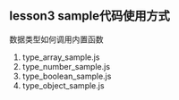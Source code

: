 ## lesson3 sample代码使用方式

数据类型如何调用内置函数

1. type_array_sample.js
2. type_number_sample.js
3. type_boolean_sample.js
4. type_object_sample.js
